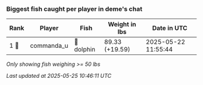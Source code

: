 ### Biggest fish caught per player in deme's chat
| Rank | Player | Fish | Weight in lbs | Date in UTC |
|------|--------|-----------|---------|-----|
| 1 🥇  | commanda_u | 🐬 dolphin | 89.33 (+19.59) | 2025-05-22 11:55:44 |

_Only showing fish weighing >= 50 lbs_

_Last updated at 2025-05-25 10:46:11 UTC_